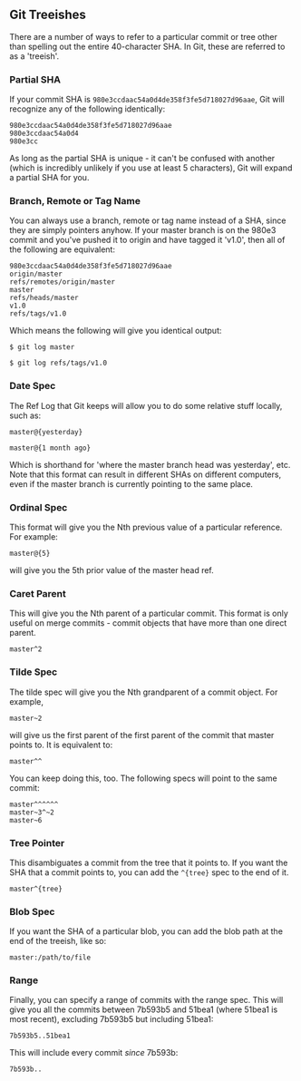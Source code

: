 ## Git Treeishes ##

There are a number of ways to refer to a particular commit or tree other
than spelling out the entire 40-character SHA.  In Git, these are referred
to as a 'treeish'.

### Partial SHA ###

If your commit SHA is `980e3ccdaac54a0d4de358f3fe5d718027d96aae`, Git will 
recognize any of the following identically:

	980e3ccdaac54a0d4de358f3fe5d718027d96aae
	980e3ccdaac54a0d4
	980e3cc

As long as the partial SHA is unique - it can't be confused with another
(which is incredibly unlikely if you use at least 5 characters), Git will
expand a partial SHA for you.

### Branch, Remote or Tag Name ###

You can always use a branch, remote or tag name instead of a SHA, since they
are simply pointers anyhow.  If your master branch is on the 980e3 commit and
you've pushed it to origin and have tagged it 'v1.0', then all of the following
are equivalent:

	980e3ccdaac54a0d4de358f3fe5d718027d96aae
	origin/master
	refs/remotes/origin/master
	master
	refs/heads/master
	v1.0
	refs/tags/v1.0
	
Which means the following will give you identical output:

	$ git log master
	
	$ git log refs/tags/v1.0
	
### Date Spec ###

The Ref Log that Git keeps will allow you to do some relative stuff locally, 
such as: 

	master@{yesterday}

	master@{1 month ago}
	
Which is shorthand for 'where the master branch head was yesterday', etc. Note
that this format can result in different SHAs on different computers, even if
the master branch is currently pointing to the same place.

### Ordinal Spec ###

This format will give you the Nth previous value of a particular reference.
For example:

	master@{5}

will give you the 5th prior value of the master head ref.
	
### Caret Parent ###

This will give you the Nth parent of a particular commit.  This format is only
useful on merge commits - commit objects that have more than one direct parent.

	master^2
	
	
### Tilde Spec ###

The tilde spec will give you the Nth grandparent of a commit object.  For example,

	master~2
	
will give us the first parent of the first parent of the commit that master 
points to.  It is equivalent to:

	master^^

You can keep doing this, too.  The following specs will point to the same commit:

	master^^^^^^
	master~3^~2
	master~6

### Tree Pointer ###

This disambiguates a commit from the tree that it points to.  If you want the 
SHA that a commit points to, you can add the `^{tree}` spec to the end of it.

	master^{tree}

### Blob Spec ###

If you want the SHA of a particular blob, you can add the blob path at the
end of the treeish, like so:

	master:/path/to/file
	
### Range ###

Finally, you can specify a range of commits with the range spec.  This will
give you all the commits between 7b593b5 and 51bea1 (where 51bea1 is most recent),
excluding 7b593b5 but including 51bea1:

	7b593b5..51bea1

This will include every commit *since* 7b593b:

	7b593b.. 
	
	
